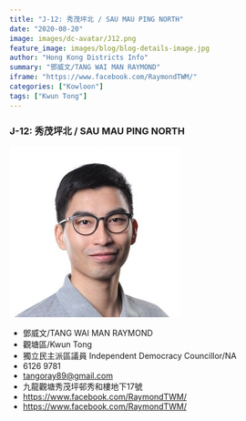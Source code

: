 ```yaml
---
title: "J-12: 秀茂坪北 / SAU MAU PING NORTH"
date: "2020-08-20"
image: images/dc-avatar/J12.png
feature_image: images/blog/blog-details-image.jpg
author: "Hong Kong Districts Info"
summary: "鄧威文/TANG WAI MAN RAYMOND"
iframe: "https://www.facebook.com/RaymondTWM/"
categories: ["Kowloon"]
tags: ["Kwun Tong"]
---
```


### J-12: 秀茂坪北 / SAU MAU PING NORTH  
![](/images/dc-avatar/J12.png)  

 - 鄧威文/TANG WAI MAN RAYMOND  
 - 觀塘區/Kwun Tong  
 - 獨立民主派區議員 Independent Democracy Councillor/NA  
 - 6126 9781  
 - tangoray89@gmail.com  
 - 九龍觀塘秀茂坪邨秀和樓地下17號  
 - https://www.facebook.com/RaymondTWM/  
 - https://www.facebook.com/RaymondTWM/
